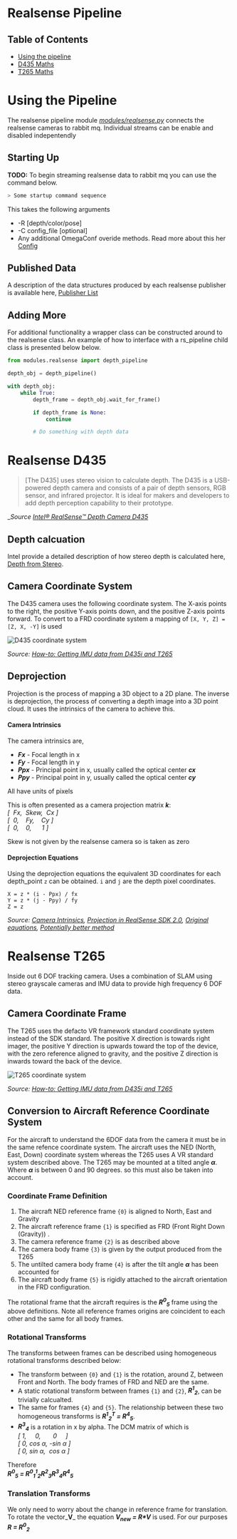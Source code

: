 # Realsense Pipeline

## Table of Contents
- [Using the pipeline](#pipeline)
- [D435 Maths](#d435)
- [T265 Maths](#t265)

# <a name="pipeline"></a>Using the Pipeline
The realsense pipeline module _[modules/realsense.py]()_ connects the realsense cameras to rabbit mq. Individual streams can be enable and disabled indepentendly

## Starting Up
**TODO:**
To begin streaming realsense data to rabbit mq you can use the command below.
```bash
> Some startup command sequence
```

This takes the following arguments
- -R [depth/color/pose]
- -C config_file [optional]
- Any additional OmegaConf overide methods. Read more about this her [Config](Config.md)

## Published Data
A description of the data structures produced by each realsense publisher is available here, [Publisher List](Publisher_List.md)

## Adding More
For additional functionality a wrapper class can be constructed around to the realsense class. An example of how to interface with a rs_pipeline child class is presented below below.

```python
from modules.realsense import depth_pipeline

depth_obj = depth_pipeline()

with depth_obj:
    while True:
        depth_frame = depth_obj.wait_for_frame()

        if depth_frame is None:
            continue

        # Do something with depth data
```

# <a name="d435"></a>Realsense D435

> [The D435] uses stereo vision to calculate depth. The D435 is a USB-powered depth camera and consists of a pair of depth sensors, RGB sensor, and infrared projector. It is ideal for makers and developers to add depth perception capability to their prototype.

__Source [Intel® RealSense™ Depth Camera D435](https://store.intelrealsense.com/buy-intel-realsense-depth-camera-d435.html)_

## Depth calcuation
Intel provide a detailed description of how stereo depth is calculated here,
[Depth from Stereo](https://github.com/IntelRealSense/librealsense/blob/28c404a419ebab98d2ee93615776e8cefb46a340/doc/depth-from-stereo.md).

## Camera Coordinate System
The D435 camera uses the following coordinate system. The X-axis points to the right, the positive Y-axis points down, and the positive Z-axis points forward. To convert to a FRD coordinate system a mapping of `[X, Y, Z] = [Z, X, -Y]` is used

![D435 coordinate system](images/D435_CS_axis.png)

_Source: [How-to: Getting IMU data from D435i and T265](https://www.intelrealsense.com/how-to-getting-imu-data-from-d435i-and-t265/)_

## Deprojection
Projection is the process of mapping a 3D object to a 2D plane. The inverse is deprojection, the process of converting a depth image into a 3D point cloud. It uses the intrinsics of the camera to achieve this.

#### Camera Intrinsics
The camera intrinsics are,
* **_Fx_** - Focal length in x
* **_Fy_** - Focal length in y
* **_Ppx_** - Principal point in x, usually called the optical center **_cx_**
* **_Ppy_** - Principal point in y, usually called the optical center **_cy_**

All have units of pixels  

This is often presented as a camera projection matrix **_k_**:  
_[ &nbsp;Fx, &nbsp;Skew, &nbsp;Cx ]  
[ &nbsp;0, &nbsp;&nbsp;&nbsp;Fy, &nbsp;&nbsp;&nbsp;Cy ]  
[ &nbsp;0, &nbsp;&nbsp;&nbsp;0,  &nbsp;&nbsp;&nbsp;&nbsp;&nbsp;1 ]_

Skew is not given by the realsense camera so is taken as zero

#### Deprojection Equations
Using the deprojection equations the equivalent 3D coordinates for each depth_point `z` can be obtained. `i` and `j` are the depth pixel coordinates. 

`X = z * (i - Ppx) / fx`  
`Y = z * (j - Ppy) / fy`  
`Z = z`

_Source: [Camera Intrinsics](https://berkeleyautomation.github.io/perception/api/camera_intrinsics.html), [Projection in RealSense SDK 2.0](https://github.com/IntelRealSense/librealsense/wiki/Projection-in-RealSense-SDK-2.0), [Original equations](
https://github.com/IntelRealSense/librealsense/blob/7148f9ae1d78b5d44bee4fc578bf0b8fb9a220c5/wrappers/python/examples/box_dimensioner_multicam/helper_functions.py#L121), 
[Potentially better method](
https://github.com/BerkeleyAutomation/perception/blob/c7f8429600775c450d5d2ea6a2a10f1d4c508184/perception/camera_intrinsics.py#L335)_

# <a name="t265"></a>Realsense T265
Inside out 6 DOF tracking camera. Uses a combination of SLAM using stereo grayscale cameras and IMU data to provide high frequency 6 DOF data.

## Camera Coordinate Frame
The T265 uses the defacto VR framework standard coordinate system instead of the SDK standard. The positive X direction is towards right imager, the positive Y direction is upwards toward the top of the device, with the zero reference aligned to gravity, and the positive Z direction is inwards toward the back of the device.

![T265 coordinate system](images/T265_CS_axis.png)

_Source: [How-to: Getting IMU data from D435i and T265](https://www.intelrealsense.com/how-to-getting-imu-data-from-d435i-and-t265/)_

## Conversion to Aircraft Reference Coordinate System
For the aircraft to understand the 6DOF data from the camera it must be in the same refence coordinate system. The aircraft uses the NED (North, East, Down) coordinate system whereas the T265 uses A VR standard system described above. The T265 may be mounted at a tilted angle _**&alpha;**_. Where _**&alpha;**_ is between 0 and 90 degrees. so this must also be taken into account.

### Coordinate Frame Definition
1. The aircraft NED reference frame `{0}` is aligned to North, East and Gravity
1. The aircraft reference frame `{1}` is specified as FRD (Front Right Down (Gravity)) .
1. The camera reference frame `{2}` is as described above
1. The camera body frame `{3}` is given by the output produced from the T265
1. The untilted camera body frame `{4}` is after the tilt angle _**&alpha;**_ has been accounted for
1. The aircraft body frame `{5}` is rigidly attached to the aircraft orientation in the FRD configuration.

The rotational frame that the aircraft requires is the _**R<sup>0</sup><sub>5</sub>**_ frame using the above definitions. Note all reference frames origins are coincident to each other and the same for all body frames.

### Rotational Transforms
The transforms between frames can be described using homogeneous rotational transforms described below:

* The transform between `{0}` and `{1}` is the rotation, around Z, between Front and North. The body frames of FRD and NED are the same. 
* A static rotational transform between frames `{1}` and `{2}`, _**R<sup>1</sup><sub>2</sub>**_,  can be trivially calcualted. 
* The same for frames `{4}` and `{5}`. The relationship between these two homogeneous transforms is _**R<sup>1</sup><sub>2</sub><sup>T</sup> = R<sup>4</sup><sub>5</sub>**_.
* _**R<sup>3</sup><sub>4</sub>**_ is a rotation in x by alpha. The DCM matrix of which is  
_[ 1, &nbsp;&nbsp;&nbsp;&nbsp;0, &nbsp;&nbsp;&nbsp;&nbsp;&nbsp;&nbsp;0 &nbsp;&nbsp;&nbsp;&nbsp;]  
[ 0, cos &alpha;, -sin &alpha; ]  
[ 0, sin &alpha;,  &nbsp;cos &alpha; ]_

Therefore  
 _**R<sup>0</sup><sub>5</sub> = R<sup>0</sup><sub>1</sub><sup>1</sup><sub>2</sub>R<sup>2</sup><sub>3</sub>R<sup>3</sup><sub>4</sub>R<sup>4</sup><sub>5</sub>**_

### Translation Transforms
We only need to worry about the change in reference frame for translation. To rotate the vector_**V**_ the equation _**V<sub>new</sub> = R*V**_ is used. For our purposes _**R = R<sup>0</sup><sub>2</sub>**_